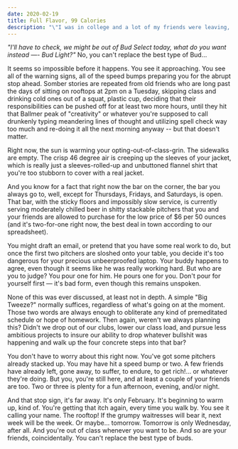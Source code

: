 ```yaml
---
date: 2020-02-19
title: Full Flavor, 99 Calories
description: "\"I was in college and a lot of my friends were leaving, but on this day, I went out to the local bar and chilled with two of my best friends for hours. At the time, I never wanted it to end, and I still don't.\""
---
```



*"I'll have to check, we might be out of Bud Select today, what do you want instead —- Bud Light?"* No, you can't replace the best type of Bud...

It seems so impossible before it happens. You see it approaching. You see all of the warning signs, all of the speed bumps preparing you for the abrupt stop ahead. Somber stories are repeated from old friends who are long past the days of sitting on rooftops at 2pm on a Tuesday, skipping class and drinking cold ones out of a squat, plastic cup, deciding that their responsibilities can be pushed off for at least two more hours, until they hit that Ballmer peak of "creativity" or whatever you're supposed to call drunkenly typing meandering lines of thought and utilizing spell check way too much and re-doing it all the next morning anyway -- but that doesn't matter.

Right now, the sun is warming your opting-out-of-class-grin. The sidewalks are empty. The crisp 46 degree air is creeping up the sleeves of your jacket, which is really just a sleeves-rolled-up and unbuttoned flannel shirt that you're too stubborn to cover with a real jacket.

And you know for a fact that right now the bar on the corner, the bar you always go to, well, except for Thursdays, Fridays, and Saturdays, is open. That bar, with the sticky floors and impossibly slow service, is currently serving moderately chilled beer in shitty stackable pitchers that you and your friends are allowed to purchase for the low price of $6 per 50 ounces (and it's two-for-one right now, the best deal in town according to our spreadsheet).

You might draft an email, or pretend that you have some real work to do, but once the first two pitchers are sloshed onto your table, you decide it's too dangerous for your precious unbeerproofed laptop. Your buddy happens to agree, even though it seems like he was really working hard. But who are you to judge? You pour one for him. He pours one for you. Don't pour for yourself first — it's bad form, even though this remains unspoken.

None of this was ever discussed, at least not in depth. A simple "Big Tweeze?" normally suffices, regardless of what's going on at the moment. Those two words are always enough to obliterate any kind of premeditated schedule or hope of homework. Then again, weren't we always planning this? Didn't we drop out of our clubs, lower our class load, and pursue less ambitious projects to insure our ability to drop whatever bullshit was happening and walk up the four concrete steps into that bar?

You don't have to worry about this right now. You've got some pitchers already stacked up. You may have hit a speed bump or two. A few friends have already left, gone away, to suffer, to endure, to get rich!... or whatever they're doing. But you, you're still here, and at least a couple of your friends are too. Two or three is plenty for a fun afternoon, evening, and/or night.

And that stop sign, it's far away. It's only February. It's beginning to warm up, kind of. You're getting that itch again, every time you walk by. You see it calling your name. The rooftop! If the grumpy waitresses will bear it, next week will be the week. Or maybe... tomorrow. Tomorrow is only Wednesday, after all. And you're out of class whenever you want to be. And so are your friends, coincidentally. You can't replace the best type of buds.